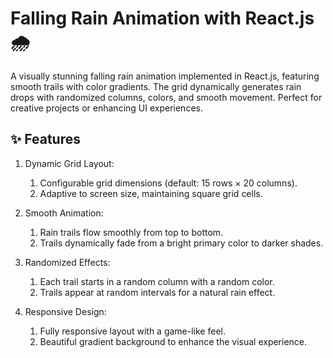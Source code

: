 # Falling Rain Animation with React.js 🌧️

A visually stunning falling rain animation implemented in React.js, featuring smooth trails with color gradients. The grid dynamically generates rain drops with randomized columns, colors, and smooth movement. Perfect for creative projects or enhancing UI experiences.

## ✨ Features

1. Dynamic Grid Layout:
    1. Configurable grid dimensions (default: 15 rows × 20 columns).
    2. Adaptive to screen size, maintaining square grid cells.
   
2. Smooth Animation:
    1. Rain trails flow smoothly from top to bottom.
    2. Trails dynamically fade from a bright primary color to darker shades.

3. Randomized Effects:
    1. Each trail starts in a random column with a random color.
    2. Trails appear at random intervals for a natural rain effect.

4. Responsive Design:
    1. Fully responsive layout with a game-like feel.
    2. Beautiful gradient background to enhance the visual experience.
